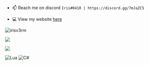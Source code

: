 - 📫 Reach me on discord `Iris#0410 | https://discord.gg/7mJaZC5`

- 💻 View my website [here](https://irisapp.ca)

<p align="left"> <img src="https://komarev.com/ghpvc/?username=irisv3rm&label=Profile%20views&color=0e75b6&style=flat" alt="irisv3rm" /> </p>
<p><img align="center" src="https://github-readme-stats.vercel.app/api/top-langs/?username=IrisV3rm&layout=compact&theme=dark"" <a/></p>
<p><img align="center" src="https://github-readme-stats.vercel.app/api?username=IrisV3rm&show_icons=true&theme=dark"" /></p>

![Lua](https://img.shields.io/badge/lua-%232C2D72.svg?style=for-the-badge&logo=lua&logoColor=white)
![C#](https://img.shields.io/badge/c%23-%23239120.svg?style=for-the-badge&logo=c-sharp&logoColor=white)
